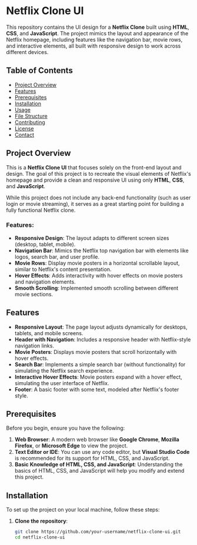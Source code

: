 # Netflix Clone UI

This repository contains the UI design for a **Netflix Clone** built using **HTML**, **CSS**, and **JavaScript**. The project mimics the layout and appearance of the Netflix homepage, including features like the navigation bar, movie rows, and interactive elements, all built with responsive design to work across different devices.

## Table of Contents
- [Project Overview](#project-overview)
- [Features](#features)
- [Prerequisites](#prerequisites)
- [Installation](#installation)
- [Usage](#usage)
- [File Structure](#file-structure)
- [Contributing](#contributing)
- [License](#license)
- [Contact](#contact)

## Project Overview

This is a **Netflix Clone UI** that focuses solely on the front-end layout and design. The goal of this project is to recreate the visual elements of Netflix's homepage and provide a clean and responsive UI using only **HTML**, **CSS**, and **JavaScript**. 

While this project does not include any back-end functionality (such as user login or movie streaming), it serves as a great starting point for building a fully functional Netflix clone.

### Features:
- **Responsive Design**: The layout adapts to different screen sizes (desktop, tablet, mobile).
- **Navigation Bar**: Mimics the Netflix top navigation bar with elements like logos, search bar, and user profile.
- **Movie Rows**: Display movie posters in a horizontal scrollable layout, similar to Netflix's content presentation.
- **Hover Effects**: Adds interactivity with hover effects on movie posters and navigation elements.
- **Smooth Scrolling**: Implemented smooth scrolling between different movie sections.

## Features

- **Responsive Layout**: The page layout adjusts dynamically for desktops, tablets, and mobile screens.
- **Header with Navigation**: Includes a responsive header with Netflix-style navigation links.
- **Movie Posters**: Displays movie posters that scroll horizontally with hover effects.
- **Search Bar**: Implements a simple search bar (without functionality) for simulating the Netflix search experience.
- **Interactive Hover Effects**: Movie posters expand with a hover effect, simulating the user interface of Netflix.
- **Footer**: A basic footer with some text, modeled after Netflix's footer style.

## Prerequisites

Before you begin, ensure you have the following:

1. **Web Browser**: A modern web browser like **Google Chrome**, **Mozilla Firefox**, or **Microsoft Edge** to view the project.
2. **Text Editor or IDE**: You can use any code editor, but **Visual Studio Code** is recommended for its support for HTML, CSS, and JavaScript.
3. **Basic Knowledge of HTML, CSS, and JavaScript**: Understanding the basics of HTML, CSS, and JavaScript will help you modify and extend this project.

## Installation

To set up the project on your local machine, follow these steps:

1. **Clone the repository**:

   ```bash
   git clone https://github.com/your-username/netflix-clone-ui.git
   cd netflix-clone-ui
